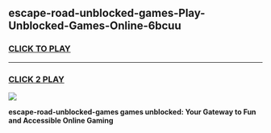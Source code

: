 
## escape-road-unblocked-games-Play-Unblocked-Games-Online-6bcuu
<h3>
<a href="https://premium76.site?title=escape-road-unblocked-games&ref=24A">CLICK TO PLAY</a></h3>
<hr>

<h3>
<a href="https://premium76.site?title=escape-road-unblocked-games&ref=24A">CLICK 2 PLAY</a>
  
</h3>

<a href="https://premium76.site?title=escape-road-unblocked-games&ref=24A"><img src="https://clearcache.store/games.png"></a>


**escape-road-unblocked-games games unblocked: Your Gateway to Fun and Accessible Online Gaming**
